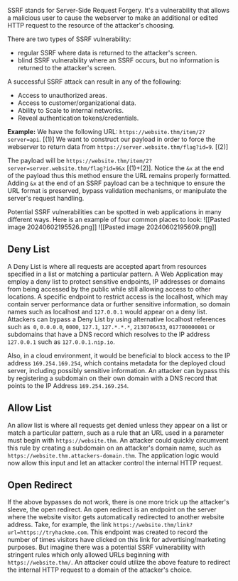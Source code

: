 SSRF stands for Server-Side Request Forgery. It's a vulnerability that allows a malicious user to cause the webserver to make an additional or edited HTTP request to the resource of the attacker's choosing.

There are two types of SSRF vulnerability:
- regular SSRF where data is returned to the attacker's screen. 
- blind SSRF vulnerability where an SSRF occurs, but no information is returned to the attacker's screen.

A successful SSRF attack can result in any of the following: 
- Access to unauthorized areas.
- Access to customer/organizational data.
- Ability to Scale to internal networks.
- Reveal authentication tokens/credentials.

**Example:**
We have the following URL: `https://website.thm/item/2?server=api`. [(1)]
We want to construct our payload in order to force the webserver to return data from `https://server.website.thm/flag?id=9`. [(2)]

The payload will be `https://website.thm/item/2?server=server.website.thm/flag?id=9&x` [(1)+(2)]. Notice the `&x` at the end of the payload thus this method ensure the URL remains properly formatted. Adding `&x` at the end of an SSRF payload can be a technique to ensure the URL format is preserved, bypass validation mechanisms, or manipulate the server's request handling. 

Potential SSRF vulnerabilities can be spotted in web applications in many different ways. Here is an example of four common places to look:
![[Pasted image 20240602195526.png]]
![[Pasted image 20240602195609.png]]

## Deny List
A Deny List is where all requests are accepted apart from resources specified in a list or matching a particular pattern. A Web Application may employ a deny list to protect sensitive endpoints, IP addresses or domains from being accessed by the public while still allowing access to other locations. A specific endpoint to restrict access is the localhost, which may contain server performance data or further sensitive information, so domain names such as localhost and `127.0.0.1` would appear on a deny list. Attackers can bypass a Deny List by using alternative localhost references such as` 0`, `0.0.0.0`, `0000`, `127.1`, `127.*.*.*`, `2130706433`, `017700000001` or subdomains that have a DNS record which resolves to the IP address `127.0.0.1` such as `127.0.0.1.nip.io`.
  
Also, in a cloud environment, it would be beneficial to block access to the IP address `169.254.169.254`, which contains metadata for the deployed cloud server, including possibly sensitive information. An attacker can bypass this by registering a subdomain on their own domain with a DNS record that points to the IP Address `169.254.169.254`.

## Allow List
An allow list is where all requests get denied unless they appear on a list or match a particular pattern, such as a rule that an URL used in a parameter must begin with `https://website.thm`. An attacker could quickly circumvent this rule by creating a subdomain on an attacker's domain name, such as ``https://website.thm.attackers-domain.thm``. The application logic would now allow this input and let an attacker control the internal HTTP request.

## Open Redirect
If the above bypasses do not work, there is one more trick up the attacker's sleeve, the open redirect. An open redirect is an endpoint on the server where the website visitor gets automatically redirected to another website address. Take, for example, the link `https://website.thm/link?url=https://tryhackme.com`. This endpoint was created to record the number of times visitors have clicked on this link for advertising/marketing purposes. But imagine there was a potential SSRF vulnerability with stringent rules which only allowed URLs beginning with `https://website.thm/`. An attacker could utilize the above feature to redirect the internal HTTP request to a domain of the attacker's choice.

